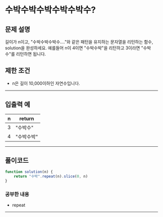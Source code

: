 # 수박수박수박수박수박수?

## 문제 설명
길이가 n이고, "수박수박수박수...."와 같은 패턴을 유지하는 문자열을 리턴하는 함수, solution을 완성하세요. 예를들어 n이 4이면 "수박수박"을 리턴하고 3이라면 "수박수"를 리턴하면 됩니다.

## 제한 조건
- n은 길이 10,000이하인 자연수입니다.

---

## 입출력 예
|n|return|
|---|---|
|3|"수박수"|
|4|"수박수박"|

---

## 풀이코드
```js
function solution(n) {
    return "수박".repeat(n).slice(0, n)
}
```

### 공부한 내용
- repeat
---

